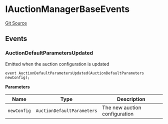 # IAuctionManagerBaseEvents
[Git Source](https://github.com/OasisDEX/summer-earn-protocol/blob/0276900cbe9b1188d82d1b9bcbb8c174e79a15a1/src/events/IAuctionManagerBaseEvents.sol)


## Events
### AuctionDefaultParametersUpdated
Emitted when the auction configuration is updated


```solidity
event AuctionDefaultParametersUpdated(AuctionDefaultParameters newConfig);
```

**Parameters**

|Name|Type|Description|
|----|----|-----------|
|`newConfig`|`AuctionDefaultParameters`|The new auction configuration|

